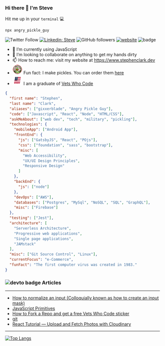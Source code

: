 ### Hi there 👋 I'm Steve

Hit me up in your `terminal` :computer:

```bash
npx angry_pickle_guy
```

![Twitter Follow](https://img.shields.io/twitter/follow/gixxerblade?label=Follow)
[![Linkedin: Steve](https://img.shields.io/badge/-Steve-blue?style=flat-square&logo=Linkedin&logoColor=white&link=https://www.linkedin.com/in/stephen-clark-5319406/)](https://www.linkedin.com/in/stephen-clark-5319406/)
![GitHub followers](https://img.shields.io/github/followers/gixxerblade?label=Follow&style=social)
[![website](https://img.shields.io/badge/Website-46a2f1.svg?&style=flat-square&logo=Google-Chrome&logoColor=white&link=https://www.stephenclark.dev)](https://www.stephenclark.dev)
![badge](https://visitor-badge.glitch.me/badge?page_id=gixxerblade.gixxerblade)

- 🌱 I’m currently using JavaScript
- 👯 I’m looking to collaborate on anything to get my hands dirty
- 📫 How to reach me: visit my website at https://www.stephenclark.dev
- ![angry pickles](https://github.com/gixxerblade/gixxerblade/blob/master/images/angrypickle.png) Fun fact: I make pickles. You can order them [here](https://www.angrypickles.com)
- ![vwc](https://github.com/gixxerblade/gixxerblade/blob/master/images/hashflag.png) I am a graduate of [Vets Who Code](www.vetswhocode.io)

```json
{
  "first name": "Stephen",
  "last name": "Clark",
  "aliases": ["gixxerblade", "Angry Pickle Guy"],
  "code": ["Javascript", "React", "Node", "HTML/CSS"],
  "askMeAbout": ["web dev", "tech", "military", "pickling"],
  "technologies": {
    "mobileApp": ["Android App"],
    "frontEnd": {
      "js": ["GatsbyJS", "React", "POjs"],
      "css": ["foundation", "sass", "bootstrap"],
      "misc": [
        "Web Accessibility",
        "UX/UI Design Principles",
        "Responsive Design"
      ]
    },
    "backEnd": {
      "js": ["node"]
    },
    "devOps": ["AWS"],
    "databases": ["Postgres", "MySql", "NoSQL", "SQL", "GraphQL"],
    "misc": ["Firebase"]
  },
  "testing": ["Jest"],
  "architecture": [
    "Serverless Architecture",
    "Progressive web applications",
    "Single page applications",
    "JAMstack"
  ],
  "misc": ["Git Source Control", "Linux"],
  "currentFocus": "e-Commerce",
  "funFact": "The first computer virus was created in 1983."
}
```

  
### ![devto badge](https://img.shields.io/badge/DEV.TO-%230A0A0A.svg?&style=for-the-badge&logo=dev-dot-to&logoColor=white) Articles

---

<!-- BLOG-POST-LIST:START -->
- [How to normalize an input (Colloquially known as how to create an input mask)](https://dev.to/vetswhocode/how-to-normalize-an-input-colloquially-known-as-how-to-create-an-input-mask-5gh4)
- [JavaScript Primitives](https://dev.to/vetswhocode/javascript-primitives-3380)
- [How to Fork a Repo and get a free Vets Who Code sticker](https://dev.to/vetswhocode/how-to-fork-a-repo-and-get-a-free-vets-who-code-sticker-46d9)
- [git](https://dev.to/vetswhocode/git-22li)
- [React Tutorial — Upload and Fetch Photos with Cloudinary](https://dev.to/vetswhocode/react-tutorial-upload-and-fetch-photos-with-cloudinary-2ec9)
<!-- BLOG-POST-LIST:END -->

---

[![Top Langs](https://github-readme-stats.vercel.app/api/top-langs/?username=gixxerblade)](https://github.com/anuraghazra/github-readme-stats)
